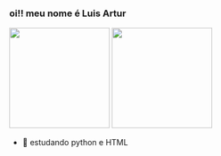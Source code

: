 ### oi!! meu nome é Luis Artur

<div>
  <a href-"ḧttps://github.com/luisarturrangel">
  <img height="180em" src="https://github-readme-stats.vercel.app/api?username=luisarturrangel&show_icons=true&theme=tokyonight&include_all_commits=true&count_private=true"/>
  <img height="180em" src="https://github-readme-stats.vercel.app/api/top-langs/?username=luisarturrangel&layout=compact&langs_count=16&theme=tokyonight"/>
</div>




- 🌱 estudando python e HTML
